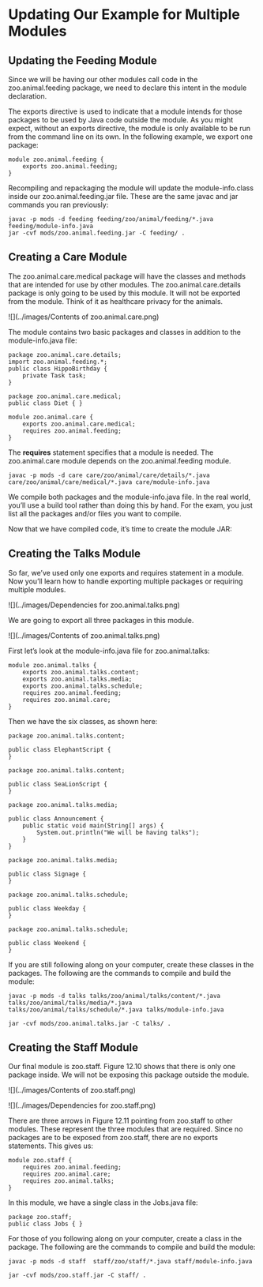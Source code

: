 # Updating Our Example for Multiple Modules

## Updating the Feeding Module

Since we will be having our other modules call code in the zoo.animal.feeding package, we need to declare this intent in
the module declaration.

The exports directive is used to indicate that a module intends for those packages to be used by Java code outside the
module. As you might expect, without an exports directive, the module is only available to be run from the command line
on its own. In the following example, we export one package:

    module zoo.animal.feeding { 
        exports zoo.animal.feeding;
    }

Recompiling and repackaging the module will update the module-info.class inside our zoo.animal.feeding.jar file. These
are the same javac and jar commands you ran previously:

    javac -p mods -d feeding feeding/zoo/animal/feeding/*.java feeding/module-info.java
    jar -cvf mods/zoo.animal.feeding.jar -C feeding/ .

## Creating a Care Module

The zoo.animal.care.medical package will have the classes and methods that are intended for use by other modules. The
zoo.animal.care.details package is only going to be used by this module. It will not be exported from the module. Think
of it as healthcare privacy for the animals.

![](../images/Contents of zoo.animal.care.png)

The module contains two basic packages and classes in addition to the module-info.java file:

    package zoo.animal.care.details; 
    import zoo.animal.feeding.*; 
    public class HippoBirthday {
        private Task task; 
    }

    package zoo.animal.care.medical; 
    public class Diet { }

    module zoo.animal.care {
        exports zoo.animal.care.medical; 
        requires zoo.animal.feeding;
    }

The **requires** statement specifies that a module is needed. The zoo.animal.care module depends on the
zoo.animal.feeding
module.

    javac -p mods -d care care/zoo/animal/care/details/*.java care/zoo/animal/care/medical/*.java care/module-info.java

We compile both packages and the module-info.java file. In the real world, you’ll use a build tool rather than doing
this by hand. For the exam, you just list all the packages and/or files you want to compile.

Now that we have compiled code, it’s time to create the module JAR:

## Creating the Talks Module

So far, we’ve used only one exports and requires statement in a module. Now you’ll learn how to handle exporting
multiple packages or requiring multiple modules.

![](../images/Dependencies for zoo.animal.talks.png)

We are going to export all three packages in this module.

![](../images/Contents of zoo.animal.talks.png)

First let’s look at the module-info.java file for zoo.animal.talks:

    module zoo.animal.talks {
        exports zoo.animal.talks.content;
        exports zoo.animal.talks.media;
        exports zoo.animal.talks.schedule;
        requires zoo.animal.feeding;
        requires zoo.animal.care;
    }

Then we have the six classes, as shown here:

    package zoo.animal.talks.content;

    public class ElephantScript {
    }

    package zoo.animal.talks.content;

    public class SeaLionScript {
    }

    package zoo.animal.talks.media;

    public class Announcement {
        public static void main(String[] args) {
            System.out.println("We will be having talks");
        }
    }

    package zoo.animal.talks.media;

    public class Signage {
    }

    package zoo.animal.talks.schedule;

    public class Weekday {
    }

    package zoo.animal.talks.schedule;

    public class Weekend {
    }

If you are still following along on your computer, create these classes in the packages. The following are the commands
to compile and build the module:

    javac -p mods -d talks talks/zoo/animal/talks/content/*.java talks/zoo/animal/talks/media/*.java talks/zoo/animal/talks/schedule/*.java talks/module-info.java

    jar -cvf mods/zoo.animal.talks.jar -C talks/ .

## Creating the Staff Module

Our final module is zoo.staff. Figure 12.10 shows that there is only one package inside. We will not be exposing this
package outside the module.

![](../images/Contents of zoo.staff.png)

![](../images/Dependencies for zoo.staff.png)

There are three arrows in Figure 12.11 pointing from zoo.staff to other modules. These represent the three modules that
are required. Since no packages are to be exposed from zoo.staff, there are no exports statements. This gives us:

    module zoo.staff {
        requires zoo.animal.feeding; 
        requires zoo.animal.care; 
        requires zoo.animal.talks;
    }

In this module, we have a single class in the Jobs.java file:

    package zoo.staff;
    public class Jobs { }

For those of you following along on your computer, create a class in the package. The following are the commands to
compile and build the module:

    javac -p mods -d staff  staff/zoo/staff/*.java staff/module-info.java

    jar -cvf mods/zoo.staff.jar -C staff/ .
